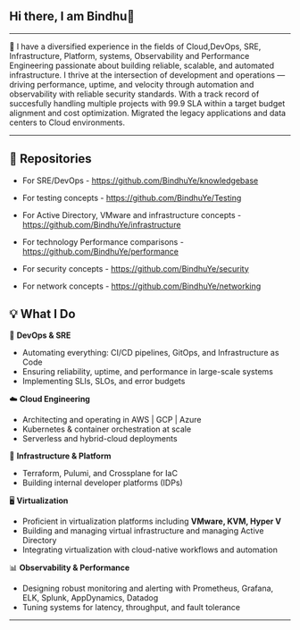 ## Hi there, I am Bindhu👋
---
🔧 I have a diversified experience in the fields of Cloud,DevOps, SRE, Infrastructure, Platform, systems, Observability and Performance Engineering passionate about building reliable, scalable, and automated infrastructure. I thrive at the intersection of development and operations — driving performance, uptime, and velocity through automation and observability with reliable security standards. With a track record of succesfully handling multiple projects with 99.9 SLA within a target budget alignment and cost optimization. Migrated the legacy applications and data centers to Cloud environments.

---

## 📂 Repositories

- For SRE/DevOps - https://github.com/BindhuYe/knowledgebase

- For testing concepts - https://github.com/BindhuYe/Testing

- For Active Directory, VMware and infrastructure concepts - https://github.com/BindhuYe/infrastructure

- For technology Performance comparisons - https://github.com/BindhuYe/performance

- For security concepts - https://github.com/BindhuYe/security

- For network concepts - https://github.com/BindhuYe/networking

## 💡 What I Do

🔧 **DevOps & SRE**  
- Automating everything: CI/CD pipelines, GitOps, and Infrastructure as Code  
- Ensuring reliability, uptime, and performance in large-scale systems  
- Implementing SLIs, SLOs, and error budgets

☁️ **Cloud Engineering**  
- Architecting and operating in AWS | GCP | Azure  
- Kubernetes & container orchestration at scale  
- Serverless and hybrid-cloud deployments

🧱 **Infrastructure & Platform**  
- Terraform, Pulumi, and Crossplane for IaC  
- Building internal developer platforms (IDPs)

🖥️ **Virtualization**  
- Proficient in virtualization platforms including **VMware, KVM, Hyper V**  
- Building and managing virtual infrastructure and managing Active Directory
- Integrating virtualization with cloud-native workflows and automation

📊 **Observability & Performance**  
- Designing robust monitoring and alerting with Prometheus, Grafana, ELK, Splunk, AppDynamics, Datadog
- Tuning systems for latency, throughput, and fault tolerance

---


